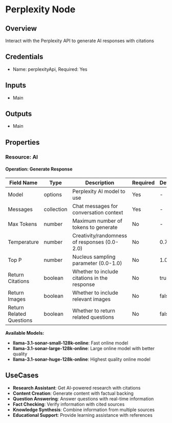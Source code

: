# Perplexity Node

## Overview

Interact with the Perplexity API to generate AI responses with citations

## Credentials

- Name: perplexityApi, Required: Yes

## Inputs

- Main

## Outputs

- Main

## Properties

### Resource: AI

#### Operation: Generate Response
| Field Name | Type | Description | Required | Default |
|---|---|---|---|---|
| Model | options | Perplexity AI model to use | Yes | - |
| Messages | collection | Chat messages for conversation context | Yes | - |
| Max Tokens | number | Maximum number of tokens to generate | No | - |
| Temperature | number | Creativity/randomness of responses (0.0-2.0) | No | 0.7 |
| Top P | number | Nucleus sampling parameter (0.0-1.0) | No | 1.0 |
| Return Citations | boolean | Whether to include citations in the response | No | true |
| Return Images | boolean | Whether to include relevant images | No | false |
| Return Related Questions | boolean | Whether to return related questions | No | false |

**Available Models:**
- **llama-3.1-sonar-small-128k-online**: Fast online model
- **llama-3.1-sonar-large-128k-online**: Large online model with better quality
- **llama-3.1-sonar-huge-128k-online**: Highest quality online model

## UseCases

- **Research Assistant**: Get AI-powered research with citations
- **Content Creation**: Generate content with factual backing
- **Question Answering**: Answer questions with real-time information
- **Fact Checking**: Verify information with cited sources
- **Knowledge Synthesis**: Combine information from multiple sources
- **Educational Support**: Provide learning assistance with references
